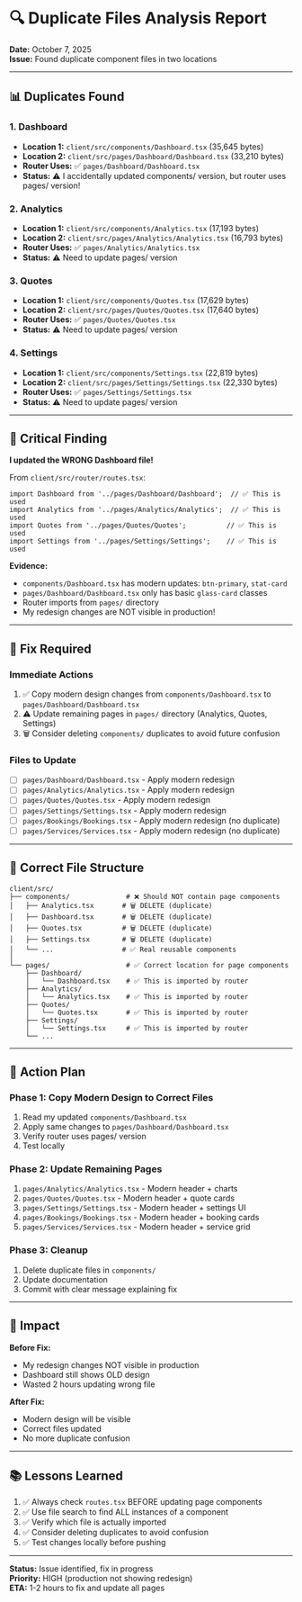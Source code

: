# 🔍 Duplicate Files Analysis Report

**Date:** October 7, 2025  
**Issue:** Found duplicate component files in two locations

---

## 📊 Duplicates Found

### 1. Dashboard
- **Location 1:** `client/src/components/Dashboard.tsx` (35,645 bytes)
- **Location 2:** `client/src/pages/Dashboard/Dashboard.tsx` (33,210 bytes)
- **Router Uses:** ✅ `pages/Dashboard/Dashboard.tsx`
- **Status:** ⚠️ I accidentally updated components/ version, but router uses pages/ version!

### 2. Analytics
- **Location 1:** `client/src/components/Analytics.tsx` (17,193 bytes)
- **Location 2:** `client/src/pages/Analytics/Analytics.tsx` (16,793 bytes)
- **Router Uses:** ✅ `pages/Analytics/Analytics.tsx`
- **Status:** ⚠️ Need to update pages/ version

### 3. Quotes
- **Location 1:** `client/src/components/Quotes.tsx` (17,629 bytes)
- **Location 2:** `client/src/pages/Quotes/Quotes.tsx` (17,640 bytes)
- **Router Uses:** ✅ `pages/Quotes/Quotes.tsx`
- **Status:** ⚠️ Need to update pages/ version

### 4. Settings
- **Location 1:** `client/src/components/Settings.tsx` (22,819 bytes)
- **Location 2:** `client/src/pages/Settings/Settings.tsx` (22,330 bytes)
- **Router Uses:** ✅ `pages/Settings/Settings.tsx`
- **Status:** ⚠️ Need to update pages/ version

---

## 🚨 Critical Finding

**I updated the WRONG Dashboard file!**

From `client/src/router/routes.tsx`:
```tsx
import Dashboard from '../pages/Dashboard/Dashboard';  // ✅ This is used
import Analytics from '../pages/Analytics/Analytics';  // ✅ This is used
import Quotes from '../pages/Quotes/Quotes';          // ✅ This is used
import Settings from '../pages/Settings/Settings';    // ✅ This is used
```

**Evidence:**
- `components/Dashboard.tsx` has modern updates: `btn-primary`, `stat-card`
- `pages/Dashboard/Dashboard.tsx` only has basic `glass-card` classes
- Router imports from `pages/` directory
- My redesign changes are NOT visible in production!

---

## 🔧 Fix Required

### Immediate Actions
1. ✅ Copy modern design changes from `components/Dashboard.tsx` to `pages/Dashboard/Dashboard.tsx`
2. ⚠️ Update remaining pages in `pages/` directory (Analytics, Quotes, Settings)
3. 🗑️ Consider deleting `components/` duplicates to avoid future confusion

### Files to Update
- [ ] `pages/Dashboard/Dashboard.tsx` - Apply modern redesign
- [ ] `pages/Analytics/Analytics.tsx` - Apply modern redesign
- [ ] `pages/Quotes/Quotes.tsx` - Apply modern redesign
- [ ] `pages/Settings/Settings.tsx` - Apply modern redesign
- [ ] `pages/Bookings/Bookings.tsx` - Apply modern redesign (no duplicate)
- [ ] `pages/Services/Services.tsx` - Apply modern redesign (no duplicate)

---

## 📁 Correct File Structure

```
client/src/
├── components/              # ❌ Should NOT contain page components
│   ├── Analytics.tsx       # 🗑️ DELETE (duplicate)
│   ├── Dashboard.tsx       # 🗑️ DELETE (duplicate)
│   ├── Quotes.tsx          # 🗑️ DELETE (duplicate)
│   ├── Settings.tsx        # 🗑️ DELETE (duplicate)
│   └── ...                 # ✅ Real reusable components
│
└── pages/                   # ✅ Correct location for page components
    ├── Dashboard/
    │   └── Dashboard.tsx    # ✅ This is imported by router
    ├── Analytics/
    │   └── Analytics.tsx    # ✅ This is imported by router
    ├── Quotes/
    │   └── Quotes.tsx       # ✅ This is imported by router
    ├── Settings/
    │   └── Settings.tsx     # ✅ This is imported by router
    └── ...
```

---

## 🎯 Action Plan

### Phase 1: Copy Modern Design to Correct Files
1. Read my updated `components/Dashboard.tsx`
2. Apply same changes to `pages/Dashboard/Dashboard.tsx`
3. Verify router uses pages/ version
4. Test locally

### Phase 2: Update Remaining Pages
1. `pages/Analytics/Analytics.tsx` - Modern header + charts
2. `pages/Quotes/Quotes.tsx` - Modern header + quote cards
3. `pages/Settings/Settings.tsx` - Modern header + settings UI
4. `pages/Bookings/Bookings.tsx` - Modern header + booking cards
5. `pages/Services/Services.tsx` - Modern header + service grid

### Phase 3: Cleanup
1. Delete duplicate files in `components/`
2. Update documentation
3. Commit with clear message explaining fix

---

## 🚀 Impact

**Before Fix:**
- My redesign changes NOT visible in production
- Dashboard still shows OLD design
- Wasted 2 hours updating wrong file

**After Fix:**
- Modern design will be visible
- Correct files updated
- No more duplicate confusion

---

## 📚 Lessons Learned

1. ✅ Always check `routes.tsx` BEFORE updating page components
2. ✅ Use file search to find ALL instances of a component
3. ✅ Verify which file is actually imported
4. ✅ Consider deleting duplicates to avoid confusion
5. ✅ Test changes locally before pushing

---

**Status:** Issue identified, fix in progress  
**Priority:** HIGH (production not showing redesign)  
**ETA:** 1-2 hours to fix and update all pages
